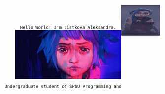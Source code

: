 <div align="center">
<img src="assets/jinx.jpg" width="25%" height="100" align="right" />
<br><br>
<pre>
<samp>
    Hello World! I'm Listkova Aleksandra.
    <img src="assets/jinx.gif" align="center" />
    <br>Undergraduate student of SPbU Programming and Information Technology.
</samp>
</pre>
<br><br>
<br><br><br>

</div>
